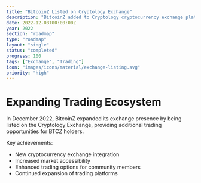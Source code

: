 ```yaml
---
title: "BitcoinZ Listed on Cryptology Exchange"
description: "BitcoinZ added to Cryptology cryptocurrency exchange platform"
date: 2022-12-08T00:00:00Z
year: 2022
section: "roadmap"
type: "roadmap"
layout: "single"
status: "completed"
progress: 100
tags: ["Exchange", "Trading"]
icon: "images/icons/material/exchange-listing.svg"
priority: "high"
---
```


# Expanding Trading Ecosystem

In December 2022, BitcoinZ expanded its exchange presence by being listed on the Cryptology Exchange, providing additional trading opportunities for BTCZ holders.

Key achievements:
- New cryptocurrency exchange integration
- Increased market accessibility
- Enhanced trading options for community members
- Continued expansion of trading platforms
